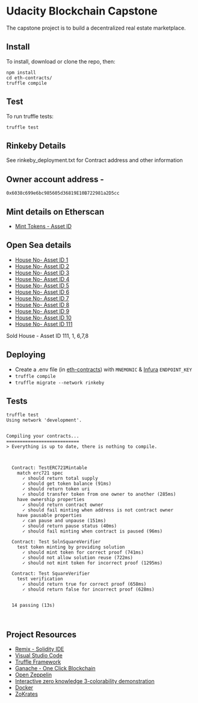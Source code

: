 # Udacity Blockchain Capstone

The capstone project is to build a decentralized real estate marketplace.


## Install

To install, download or clone the repo, then:

    npm install
    cd eth-contracts/
    truffle compile

## Test

To run truffle tests:

    truffle test


## Rinkeby Details

See rinkeby_deployment.txt for Contract address and other information

## Owner account address - 
` 0x6038c699e6bc985605d36819E10B722981a2D5cc `

## Mint details on Etherscan

* [Mint Tokens - Asset ID](https://rinkeby.etherscan.io/address/0x4c4e0708cb3f55c54bafc7026e77ecfbd5e203b5#events)


## Open Sea details 

* [House No- Asset ID 1](https://rinkeby.opensea.io/assets/0x4c4e0708cb3f55c54bafc7026e77ecfbd5e203b5/1)
* [House No- Asset ID 2](https://rinkeby.opensea.io/assets/0x4c4e0708cb3f55c54bafc7026e77ecfbd5e203b5/2)
* [House No- Asset ID 3](https://rinkeby.opensea.io/assets/0x4c4e0708cb3f55c54bafc7026e77ecfbd5e203b5/3)
* [House No- Asset ID 4](https://rinkeby.opensea.io/assets/0x4c4e0708cb3f55c54bafc7026e77ecfbd5e203b5/4)
* [House No- Asset ID 5](https://rinkeby.opensea.io/assets/0x4c4e0708cb3f55c54bafc7026e77ecfbd5e203b5/5)
* [House No- Asset ID 6](https://rinkeby.opensea.io/assets/0x4c4e0708cb3f55c54bafc7026e77ecfbd5e203b5/6)
* [House No- Asset ID 7](https://rinkeby.opensea.io/assets/0x4c4e0708cb3f55c54bafc7026e77ecfbd5e203b5/7)
* [House No- Asset ID 8](https://rinkeby.opensea.io/assets/0x4c4e0708cb3f55c54bafc7026e77ecfbd5e203b5/8)
* [House No- Asset ID 9](https://rinkeby.opensea.io/assets/0x4c4e0708cb3f55c54bafc7026e77ecfbd5e203b5/9)
* [House No- Asset ID 10](https://rinkeby.opensea.io/assets/0x4c4e0708cb3f55c54bafc7026e77ecfbd5e203b5/10)
* [House No- Asset ID 111](https://rinkeby.opensea.io/assets/0x4c4e0708cb3f55c54bafc7026e77ecfbd5e203b5/111)


Sold House - Asset ID 111, 1, 6,7,8


## Deploying

- Create a .env file (in [eth-contracts](./eth-contracts)) with `MNEMONIC` & [Infura](https://infura.io) `ENDPOINT_KEY`
- `truffle compile`
- `truffle migrate --network rinkeby`

## Tests

```
truffle test
Using network 'development'.


Compiling your contracts...
===========================
> Everything is up to date, there is nothing to compile.



  Contract: TestERC721Mintable
    match erc721 spec
      ✓ should return total supply
      ✓ should get token balance (91ms)
      ✓ should return token uri
      ✓ should transfer token from one owner to another (285ms)
    have ownership properties
      ✓ should return contract owner
      ✓ should fail minting when address is not contract owner
    have pausable properties
      ✓ can pause and unpause (151ms)
      ✓ should return pause status (40ms)
      ✓ should fail minting when contract is paused (96ms)

  Contract: Test SolnSquareVerifier
    test token minting by providing solution
      ✓ should mint token for correct proof (741ms)
      ✓ should not allow solution reuse (722ms)
      ✓ should not mint token for incorrect proof (1295ms)

  Contract: Test SquareVerifier
    test verification
      ✓ should return true for correct proof (658ms)
      ✓ should return false for incorrect proof (628ms)


  14 passing (13s)



```
## Project Resources

* [Remix - Solidity IDE](https://remix.ethereum.org/)
* [Visual Studio Code](https://code.visualstudio.com/)
* [Truffle Framework](https://truffleframework.com/)
* [Ganache - One Click Blockchain](https://truffleframework.com/ganache)
* [Open Zeppelin ](https://openzeppelin.org/)
* [Interactive zero knowledge 3-colorability demonstration](http://web.mit.edu/~ezyang/Public/graph/svg.html)
* [Docker](https://docs.docker.com/install/)
* [ZoKrates](https://github.com/Zokrates/ZoKrates)
